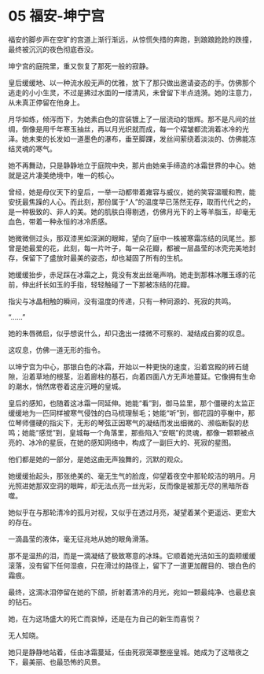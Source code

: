 # 05 福安-坤宁宫


福安的脚步声在空旷的宫道上渐行渐远，从惊慌失措的奔跑，到踉踉跄跄的跌撞，最终被沉沉的夜色彻底吞没。

坤宁宫的庭院里，重又恢复了那死一般的寂静。

皇后缓缓地、以一种流水般无声的优雅，放下了那只做出邀请姿态的手。仿佛那个逃走的小小生灵，不过是拂过水面的一缕清风，未曾留下半点涟漪。她的注意力，从未真正停留在他身上。

月华如练，倾泻而下，为她素白色的宫装镀上了一层流动的银辉。那不是凡间的丝绸，倒像是用千年寒玉抽丝，再以月光织就而成，每一个褶皱都流淌着冰冷的光泽。她未束的长发如一道墨色的瀑布，垂至脚踝，发丝间萦绕着淡淡的、仿佛能冻结灵魂的寒气。

她不再舞动，只是静静地立于庭院中央，那片由她亲手缔造的冰霜世界的中心。她就是这片凄美绝境中，唯一的核心。

曾经，她是母仪天下的皇后，一举一动都带着雍容与威仪，她的笑容温暖和煦，能安抚最焦躁的人心。而此刻，那份属于“人”的温度早已荡然无存，取而代代之的，是一种极致的、非人的美。她的肌肤白得剔透，仿佛月光下的上等羊脂玉，却毫无血色，带着一种永恒的冰冷质感。

她微微侧过头，那双漆黑如深渊的眼眸，望向了庭中一株被寒霜冻结的凤尾兰。那曾是她最爱的花，此刻，每一片叶子，每一朵花瓣，都被一层晶莹的冰壳完美地封存，保留下了盛放时最美的姿态，却也凝固了所有的生机。

她缓缓抬步，赤足踩在冰霜之上，竟没有发出丝毫声响。她走到那株冰雕玉琢的花前，伸出纤长如玉的手指，轻轻触碰了一下那被冻结的花瓣。

指尖与冰晶相触的瞬间，没有温度的传递，只有一种同源的、死寂的共鸣。

“……”

她的朱唇微启，似乎想说什么，却只逸出一缕微不可察的、凝结成白雾的叹息。

这叹息，仿佛一道无形的指令。

以坤宁宫为中心，那银白色的冰霜，开始以一种更快的速度，沿着宫殿的砖石缝隙，沿着草地的根茎，沿着廊柱的基石，向着四面八方无声地蔓延。它像拥有生命的潮水，悄然席卷着这座沉睡的皇城。

皇后的感知，也随着这冰霜一同延伸。她能“看”到，御马监里，那个僵硬的太监正缓缓地为一匹同样被寒气侵蚀的白马梳理鬃毛；她能“听”到，御花园的亭榭中，那位琴师僵硬的指尖下，无形的琴弦正因寒气的凝结而发出细微的、濒临断裂的悲鸣；她能“感觉”到，皇城每一个角落里，那些陷入“安眠”的灵魂，都像一颗颗被点亮的、冰冷的星辰，在她的感知网络中，构成了一副巨大的、死寂的星图。

他们都是她的一部分，是她这曲无声独舞的，沉默的观众。

她缓缓抬起头，那张绝美的、毫无生气的脸庞，仰望着夜空中那轮皎洁的明月。月光照进她那双空洞的眼眸，却无法点亮一丝光彩，反而像是被那无尽的黑暗所吞噬。

她似乎在与那轮清冷的孤月对视，又似乎在透过月亮，凝望着某个更遥远、更宏大的存在。

一滴晶莹的液体，毫无征兆地从她的眼角滑落。

那不是温热的泪，而是一滴凝结了极致寒意的冰珠。它顺着她光洁如玉的面颊缓缓滚落，没有留下任何湿痕，只在滑过的路径上，留下了一道更加醒目的、银白色的霜痕。

最终，这滴冰泪停留在她的下颌，折射着清冷的月光，宛如一颗最纯净、也最悲哀的钻石。

她，在为这场盛大的死亡而哀悼，还是在为自己的新生而喜悦？

无人知晓。

她只是静静地站着，任由冰霜蔓延，任由死寂笼罩整座皇城。她成为了这暗夜之下，最美丽、也最恐怖的风景。